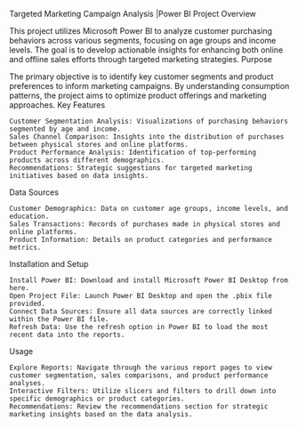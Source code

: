 Targeted Marketing Campaign Analysis |Power BI
Project Overview

This project utilizes Microsoft Power BI to analyze customer purchasing behaviors across various segments, focusing on age groups and income levels. The goal is to develop actionable insights for enhancing both online and offline sales efforts through targeted marketing strategies.
Purpose

The primary objective is to identify key customer segments and product preferences to inform marketing campaigns. By understanding consumption patterns, the project aims to optimize product offerings and marketing approaches.
Key Features

    Customer Segmentation Analysis: Visualizations of purchasing behaviors segmented by age and income.
    Sales Channel Comparison: Insights into the distribution of purchases between physical stores and online platforms.
    Product Performance Analysis: Identification of top-performing products across different demographics.
    Recommendations: Strategic suggestions for targeted marketing initiatives based on data insights.

Data Sources

    Customer Demographics: Data on customer age groups, income levels, and education.
    Sales Transactions: Records of purchases made in physical stores and online platforms.
    Product Information: Details on product categories and performance metrics.

Installation and Setup

    Install Power BI: Download and install Microsoft Power BI Desktop from here.
    Open Project File: Launch Power BI Desktop and open the .pbix file provided.
    Connect Data Sources: Ensure all data sources are correctly linked within the Power BI file.
    Refresh Data: Use the refresh option in Power BI to load the most recent data into the reports.

Usage

    Explore Reports: Navigate through the various report pages to view customer segmentation, sales comparisons, and product performance analyses.
    Interactive Filters: Utilize slicers and filters to drill down into specific demographics or product categories.
    Recommendations: Review the recommendations section for strategic marketing insights based on the data analysis.
